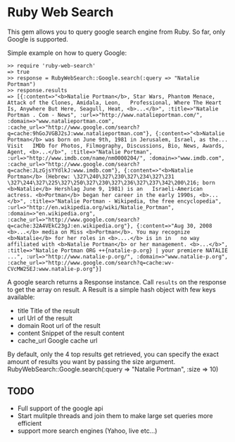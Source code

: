 # Ruby Web Search

This gem allows you to query google search engine from Ruby.
So far, only Google is supported.


Simple example on how to query Google:

    >> require 'ruby-web-search'
    => true
    >> response = RubyWebSearch::Google.search(:query => "Natalie Portman")
    >> response.results
    => [{:content=>"<b>Natalie Portman</b>, Star Wars, Phantom Menace, Attack of the Clones, Amidala, Leon,   Professional, Where The Heart Is, Anywhere But Here, Seagull, Heat, <b>...</b>", :title=>"Natalie Portman . Com - News", :url=>"http://www.natalieportman.com/", :domain=>"www.natalieportman.com", :cache_url=>"http://www.google.com/search?q=cache:9hGoJVGBJ2sJ:www.natalieportman.com"}, {:content=>"<b>Natalie Portman</b> was born on June 9th, 1981 in Jerusalem, Israel, as the... Visit   IMDb for Photos, Filmography, Discussions, Bio, News, Awards, Agent, <b>...</b>", :title=>"Natalie Portman", :url=>"http://www.imdb.com/name/nm0000204/", :domain=>"www.imdb.com", :cache_url=>"http://www.google.com/search?q=cache:JLzGjsYYdlkJ:www.imdb.com"}, {:content=>"<b>Natalie Portman</b> (Hebrew: \327\240\327\230\327\234\327\231 \327\244\327\225\327\250\327\230\327\236\327\237\342\200\216; born <b>Natalie</b> Hershlag June 9, 1981) is an   Israeli-American actress. <b>Portman</b> began her career in the early 1990s, <b>...</b>", :title=>"Natalie Portman - Wikipedia, the free encyclopedia", :url=>"http://en.wikipedia.org/wiki/Natalie_Portman", :domain=>"en.wikipedia.org", :cache_url=>"http://www.google.com/search?q=cache:32A4VEkC23gJ:en.wikipedia.org"}, {:content=>"Aug 30, 2008 <b>...</b> media on Miss <b>Portman</b>. You may recognize <b>Natalie</b> for her roles in <b>....</b> is in in   no way affiliated with <b>Natalie Portman</b> or her management. <b>...</b>", :title=>"Natalie Portman ORG ++{natalie-p.org} | your premiere NATALIE ...", :url=>"http://www.natalie-p.org/", :domain=>"www.natalie-p.org", :cache_url=>"http://www.google.com/search?q=cache:wv-CVcMW2SEJ:www.natalie-p.org"}] 
    
A google search returns a Response instance. Call `results` on the response to get the array on result. 
A Result is a simple hash object with few keys available:

* title       Title of the result
* url         Url of the result
* domain      Root url of the result
* content     Snippet of the result content
* cache\_url  Google cache url


By default, only the 4 top results get retrieved, you can specify the exact amount of results you want by passing the size argument.
    RubyWebSearch::Google.search(:query => "Natalie Portman", :size => 10)

## TODO

* Full support of the google api
* Start mulitple threads and join them to make large set queries more efficient
* support more search engines (Yahoo, live etc...)